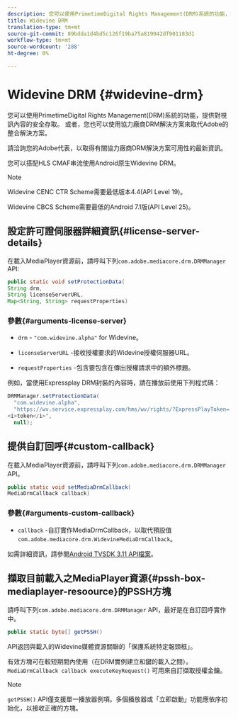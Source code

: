 ```yaml
---
description: 您可以使用PrimetimeDigital Rights Management(DRM)系統的功能，提供對視訊內容的安全存取。 或者，您也可以使用協力廠商DRM解決方案來取代Adobe的整合解決方案。
title: Widevine DRM
translation-type: tm+mt
source-git-commit: 89bdda1d4bd5c126f19ba75a819942df901183d1
workflow-type: tm+mt
source-wordcount: '288'
ht-degree: 0%

---
```



# Widevine DRM {#widevine-drm}

您可以使用PrimetimeDigital Rights Management(DRM)系統的功能，提供對視訊內容的安全存取。 或者，您也可以使用協力廠商DRM解決方案來取代Adobe的整合解決方案。

請洽詢您的Adobe代表，以取得有關協力廠商DRM解決方案可用性的最新資訊。

<!--<a id="section_1385440013EF4A9AA45B6AC98919E662"></a>-->

您可以搭配HLS CMAF串流使用Android原生Widevine DRM。

>[!NOTE]
>
> Widevine CENC CTR Scheme需要最低版本4.4(API Level 19)。
>
> Widevine CBCS Scheme需要最低的Android 7.1版(API Level 25)。

## 設定許可證伺服器詳細資訊{#license-server-details}

在載入MediaPlayer資源前，請呼叫下列`com.adobe.mediacore.drm.DRMManager` API:

```java
public static void setProtectionData(
String drm,
String licenseServerURL,
Map<String, String> requestProperties)
```

### 參數{#arguments-license-server}

* `drm` -  `"com.widevine.alpha"` for Widevine。

* `licenseServerURL` -接收授權要求的Widevine授權伺服器URL。

* `requestProperties` -包含要包含在傳出授權請求中的額外標題。

例如，當使用Expressplay DRM封裝的內容時，請在播放前使用下列程式碼：

```java
DRMManager.setProtectionData(
  "com.widevine.alpha",  
  "https://wv.service.expressplay.com/hms/wv/rights/?ExpressPlayToken= 
<i>token</i>",  
  null);
```

## 提供自訂回呼{#custom-callback}

在載入MediaPlayer資源前，請呼叫下列`com.adobe.mediacore.drm.DRMManager` API。

```java
public static void setMediaDrmCallback(
MediaDrmCallback callback)
```

### 參數{#arguments-custom-callback}

* `callback` -自訂實作MediaDrmCallback，以取代預設值 `com.adobe.mediacore.drm.WidevineMediaDrmCallback`。

如需詳細資訊，請參閱[Android TVSDK 3.11 API檔案](https://help.adobe.com/en_US/primetime/api/psdk/javadoc3.11/index.html)。

## 擷取目前載入之MediaPlayer資源{#pssh-box-mediaplayer-resoource}的PSSH方塊

請呼叫下列`com.adobe.mediacore.drm.DRMManager` API，最好是在自訂回呼實作中。

```java
public static byte[] getPSSH()
```

API返回與載入的Widevine媒體資源關聯的「保護系統特定報頭框」。

有效方塊可在較短期間內使用（在DRM實例建立和鍵的載入之間）。 `MediaDrmCallback callback executeKeyRequest()` 可用來自訂擷取授權金鑰。

>[!NOTE]
>
> `getPSSH()` API僅支援單一播放器例項。多個播放器或「立即啟動」功能應依序初始化，以接收正確的方塊。
